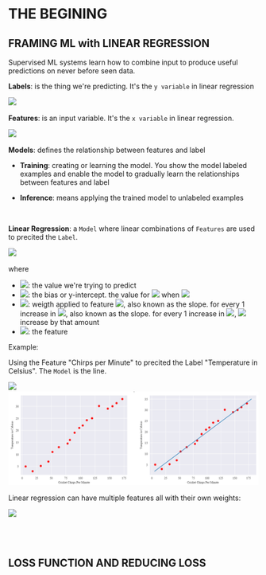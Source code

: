 # THE BEGINING

## FRAMING ML with LINEAR REGRESSION

Supervised ML systems learn how to combine input to produce useful predictions on never before seen data.

**Labels**: is the thing we're predicting. It's the `y variable` in linear regression

<img src="https://latex.codecogs.com/gif.latex?y"/>
</br>

**Features**: is an input variable. It's the `x variable` in linear regression.

<img src="https://latex.codecogs.com/gif.latex?x_1,x_2,...,x_N"/>
</br>

**Models**: defines the relationship between features and label
- **Training**: creating or learning the model. You show the model labeled examples and enable the model to gradually learn the relationships between features and label

- **Inference**: means applying the trained model to unlabeled examples
</br>

**Linear Regression**: a `Model` where linear combinations of `Features` are used to precited the `Label`.

<img src="https://latex.codecogs.com/gif.latex?y'=b+w_1x_1"/>

where

- <img src="https://latex.codecogs.com/gif.latex?y'"/>: the value we're trying to predict
- <img src="https://latex.codecogs.com/gif.latex?b"/>: the bias or y-intercept. the value for <img src="https://latex.codecogs.com/gif.latex?y'"/> when <img src="https://latex.codecogs.com/gif.latex?x_1=0"/>
- <img src="https://latex.codecogs.com/gif.latex?w_1"/>: weigth applied to feature <img src="https://latex.codecogs.com/gif.latex?x_1"/>, also known as the slope. for every 1 increase in <img src="https://latex.codecogs.com/gif.latex?x_1"/>, also known as the slope. for every 1 increase in <img src="https://latex.codecogs.com/gif.latex?x_1"/>, <img src="https://latex.codecogs.com/gif.latex?y'"/> increase by that amount
- <img src="https://latex.codecogs.com/gif.latex?x_1"/>: the feature

Example: 

Using the Feature "Chirps per Minute" to precited the Label "Temperature in Celsius". The `Model` is the line.

<img src="https://latex.codecogs.com/gif.latex?y'=2+0.25*x_1"/>

<img src="img/img01.png"/>

Linear regression can have multiple features all with their own weights:

<img src="https://latex.codecogs.com/gif.latex?y'=b+w_1x_1+w_2x_2+w_3x_3+...+w_Nx_N"/>

</br></br>
## LOSS FUNCTION AND REDUCING LOSS
